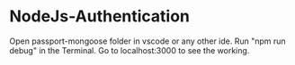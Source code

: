 # NodeJs-Authentication
Open passport-mongoose folder in vscode or any other ide. Run "npm run debug" in the Terminal. Go to localhost:3000 to see the working.
